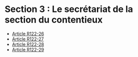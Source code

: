 # Section 3 : Le secrétariat de la section du contentieux

- [Article R122-26](article-r122-26.md)
- [Article R122-27](article-r122-27.md)
- [Article R122-28](article-r122-28.md)
- [Article R122-29](article-r122-29.md)

